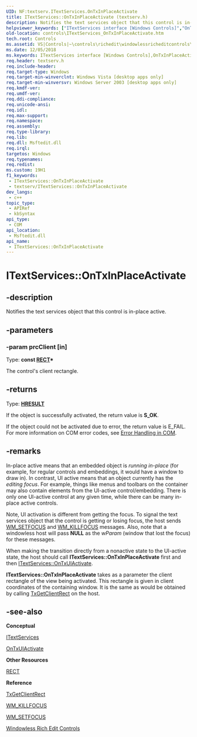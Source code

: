 ```yaml
---
UID: NF:textserv.ITextServices.OnTxInPlaceActivate
title: ITextServices::OnTxInPlaceActivate (textserv.h)
description: Notifies the text services object that this control is in-place active.
helpviewer_keywords: ["ITextServices interface [Windows Controls]","OnTxInPlaceActivate method","ITextServices.OnTxInPlaceActivate","ITextServices::OnTxInPlaceActivate","OnTxInPlaceActivate","OnTxInPlaceActivate method [Windows Controls]","OnTxInPlaceActivate method [Windows Controls]","ITextServices interface","_win32_ITextServices_OnTxInPlaceActivate","_win32_ITextServices_OnTxInPlaceActivate_cpp","controls.ITextServices_OnTxInPlaceActivate","controls._win32_ITextServices_OnTxInPlaceActivate","textserv/ITextServices::OnTxInPlaceActivate"]
old-location: controls\ITextServices_OnTxInPlaceActivate.htm
tech.root: Controls
ms.assetid: VS|Controls|~\controls\richedit\windowlessricheditcontrols\windowlessricheditcontrolsreference\windowlessricheditcontrolinterfaces\ontxinplaceactivate.htm
ms.date: 12/05/2018
ms.keywords: ITextServices interface [Windows Controls],OnTxInPlaceActivate method, ITextServices.OnTxInPlaceActivate, ITextServices::OnTxInPlaceActivate, OnTxInPlaceActivate, OnTxInPlaceActivate method [Windows Controls], OnTxInPlaceActivate method [Windows Controls],ITextServices interface, _win32_ITextServices_OnTxInPlaceActivate, _win32_ITextServices_OnTxInPlaceActivate_cpp, controls.ITextServices_OnTxInPlaceActivate, controls._win32_ITextServices_OnTxInPlaceActivate, textserv/ITextServices::OnTxInPlaceActivate
req.header: textserv.h
req.include-header: 
req.target-type: Windows
req.target-min-winverclnt: Windows Vista [desktop apps only]
req.target-min-winversvr: Windows Server 2003 [desktop apps only]
req.kmdf-ver: 
req.umdf-ver: 
req.ddi-compliance: 
req.unicode-ansi: 
req.idl: 
req.max-support: 
req.namespace: 
req.assembly: 
req.type-library: 
req.lib: 
req.dll: Msftedit.dll
req.irql: 
targetos: Windows
req.typenames: 
req.redist: 
ms.custom: 19H1
f1_keywords:
 - ITextServices::OnTxInPlaceActivate
 - textserv/ITextServices::OnTxInPlaceActivate
dev_langs:
 - c++
topic_type:
 - APIRef
 - kbSyntax
api_type:
 - COM
api_location:
 - Msftedit.dll
api_name:
 - ITextServices::OnTxInPlaceActivate
---
```


# ITextServices::OnTxInPlaceActivate


## -description

Notifies the text services object that this control is in-place active.

## -parameters

### -param prcClient [in]

Type: <b>const <a href="/windows/desktop/api/windef/ns-windef-rect">RECT</a>*</b>

The control's client rectangle.

## -returns

Type: <b><a href="/windows/desktop/WinProg/windows-data-types">HRESULT</a></b>

If the object is successfully activated, the return value is <b>S_OK</b>.

If the object could not be activated due to error, the return value is E_FAIL. For more information on COM error codes, see <a href="/windows/desktop/com/error-handling-in-com">Error Handling in COM</a>.

## -remarks

In-place active means that an embedded object is <i>running in-place</i> (for example, for regular controls and embeddings, it would have a window to draw in). In contrast, UI active means that an object currently has the <i>editing focus</i>. For example, things like menus and toolbars on the container may also contain elements from the UI-active control/embedding. There is only one UI-active control at any given time, while there can be many in-place active controls.

Note, UI activation is different from getting the focus. To signal the text services object that the control is getting or losing focus, the host sends <a href="/windows/desktop/inputdev/wm-setfocus">WM_SETFOCUS</a> and <a href="/windows/desktop/inputdev/wm-killfocus">WM_KILLFOCUS</a> messages. Also, note that a windowless host will pass <b>NULL</b> as the <i>wParam</i> (window that lost the focus) for these messages.

When making the transition directly from a nonactive state to the UI-active state, the host should call <b>ITextServices::OnTxInPlaceActivate</b> first and then <a href="/windows/desktop/api/textserv/nf-textserv-itextservices-ontxuiactivate">ITextServices::OnTxUIActivate</a>. 

<b>ITextServices::OnTxInPlaceActivate</b> takes as a parameter the client rectangle of the view being activated. This rectangle is given in client coordinates of the containing window. It is the same as would be obtained by calling <a href="/windows/desktop/api/textserv/nf-textserv-itexthost-txgetclientrect">TxGetClientRect</a> on the host.

## -see-also

<b>Conceptual</b>



<a href="/windows/desktop/api/textserv/nl-textserv-itextservices">ITextServices</a>



<a href="/windows/desktop/api/textserv/nf-textserv-itextservices-ontxuiactivate">OnTxUIActivate</a>



<b>Other Resources</b>



<a href="/windows/desktop/api/windef/ns-windef-rect">RECT</a>



<b>Reference</b>



<a href="/windows/desktop/api/textserv/nf-textserv-itexthost-txgetclientrect">TxGetClientRect</a>



<a href="/windows/desktop/inputdev/wm-killfocus">WM_KILLFOCUS</a>



<a href="/windows/desktop/inputdev/wm-setfocus">WM_SETFOCUS</a>



<a href="/windows/desktop/Controls/windowless-rich-edit-controls">Windowless Rich Edit Controls</a>

